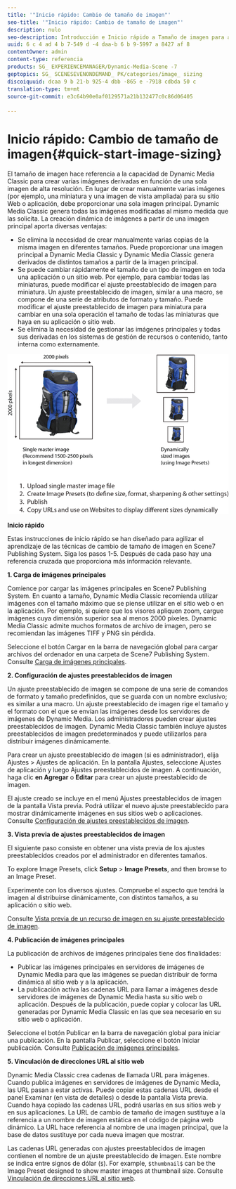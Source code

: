 ```yaml
---
title: '"Inicio rápido: Cambio de tamaño de imagen"'
seo-title: '"Inicio rápido: Cambio de tamaño de imagen"'
description: nulo
seo-description: Introducción e Inicio rápido a Tamaño de imagen para ayudarle en el uso inicial de las técnicas de cambio de tamaño de imagen.
uuid: 6 c 4 ad 4 b 7-549 d -4 daa-b 6 b 9-5997 a 8427 af 8
contentOwner: admin
content-type: referencia
products: SG_ EXPERIENCEMANAGER/Dynamic-Media-Scene -7
geptopics: SG_ SCENESEVENONDEMAND_ PK/categories/image_ sizing
discoiquuid: dcaa 9 b 21-b 925-4 dbb -865 e -7918 cdbda 50 c
translation-type: tm+mt
source-git-commit: e3c64b90e0af0129571a21b132477c0c86d06405

---
```



# Inicio rápido: Cambio de tamaño de imagen{#quick-start-image-sizing}

El tamaño de imagen hace referencia a la capacidad de Dynamic Media Classic para crear varias imágenes derivadas en función de una sola imagen de alta resolución. En lugar de crear manualmente varias imágenes (por ejemplo, una miniatura y una imagen de vista ampliada) para su sitio Web o aplicación, debe proporcionar una sola imagen principal. Dynamic Media Classic genera todas las imágenes modificadas al mismo medida que las solicita. La creación dinámica de imágenes a partir de una imagen principal aporta diversas ventajas:

* Se elimina la necesidad de crear manualmente varias copias de la misma imagen en diferentes tamaños. Puede proporcionar una imagen principal a Dynamic Media Classic y Dynamic Media Classic genera derivados de distintos tamaños a partir de la imagen principal.
* Se puede cambiar rápidamente el tamaño de un tipo de imagen en toda una aplicación o un sitio web. Por ejemplo, para cambiar todas las miniaturas, puede modificar el ajuste preestablecido de imagen para miniatura. Un ajuste preestablecido de imagen, similar a una macro, se compone de una serie de atributos de formato y tamaño. Puede modificar el ajuste preestablecido de imagen para miniatura para cambiar en una sola operación el tamaño de todas las miniaturas que haya en su aplicación o sitio web.
* Se elimina la necesidad de gestionar las imágenes principales y todas sus derivadas en los sistemas de gestión de recursos o contenido, tanto interna como externamente.

![Puede crear varias imágenes derivadas a partir de un tamaño distinto a partir del mismo archivo principal de alta resolución.](/help/assets/is_derivative_sizes_popup.png)

**Inicio rápido**

Estas instrucciones de inicio rápido se han diseñado para agilizar el aprendizaje de las técnicas de cambio de tamaño de imagen en Scene7 Publishing System. Siga los pasos 1-5. Después de cada paso hay una referencia cruzada que proporciona más información relevante.

**1. Carga de imágenes principales**

Comience por cargar las imágenes principales en Scene7 Publishing System. En cuanto a tamaño, Dynamic Media Classic recomienda utilizar imágenes con el tamaño máximo que se piense utilizar en el sitio web o en la aplicación. Por ejemplo, si quiere que los visores apliquen zoom, cargue imágenes cuya dimensión superior sea al menos 2000 píxeles. Dynamic Media Classic admite muchos formatos de archivo de imagen, pero se recomiendan las imágenes TIFF y PNG sin pérdida.

Seleccione el botón Cargar en la barra de navegación global para cargar archivos del ordenador en una carpeta de Scene7 Publishing System. Consulte [Carga de imágenes principales](uploading-master-images.md#uploading_master_images).

**2. Configuración de ajustes preestablecidos de imagen**

Un ajuste preestablecido de imagen se compone de una serie de comandos de formato y tamaño predefinidos, que se guarda con un nombre exclusivo; es similar a una macro. Un ajuste preestablecido de imagen rige el tamaño y el formato con el que se envían las imágenes desde los servidores de imágenes de Dynamic Media. Los administradores pueden crear ajustes preestablecidos de imagen. Dynamic Media Classic también incluye ajustes preestablecidos de imagen predeterminados y puede utilizarlos para distribuir imágenes dinámicamente.

Para crear un ajuste preestablecido de imagen (si es administrador), elija Ajustes &gt; Ajustes de aplicación. En la pantalla Ajustes, seleccione Ajustes de aplicación y luego Ajustes preestablecidos de imagen. A continuación, haga clic **en Agregar** o **Editar** para crear un ajuste preestablecido de imagen.

El ajuste creado se incluye en el menú Ajustes preestablecidos de imagen de la pantalla Vista previa. Podrá utilizar el nuevo ajuste preestablecido para mostrar dinámicamente imágenes en sus sitios web o aplicaciones. Consulte [Configuración de ajustes preestablecidos de imagen](setting-image-presets.md#setting_up_image_presets).

**3. Vista previa de ajustes preestablecidos de imagen**

El siguiente paso consiste en obtener una vista previa de los ajustes preestablecidos creados por el administrador en diferentes tamaños. 

To explore Image Presets, click **Setup** &gt; **Image Presets**, and then browse to an Image Preset.

Experimente con los diversos ajustes. Compruebe el aspecto que tendrá la imagen al distribuirse dinámicamente, con distintos tamaños, a su aplicación o sitio web. 

Consulte [Vista previa de un recurso de imagen en su ajuste preestablecido de imagen](previewing-asset.md#previewing_an_image_asset_based_on_its_image_preset).

**4. Publicación de imágenes principales**

La publicación de archivos de imágenes principales tiene dos finalidades:

* Publicar las imágenes principales en servidores de imágenes de Dynamic Media para que las imágenes se puedan distribuir de forma dinámica al sitio web y a la aplicación.
* La publicación activa las cadenas URL para llamar a imágenes desde servidores de imágenes de Dynamic Media hasta su sitio web o aplicación. Después de la publicación, puede copiar y colocar las URL generadas por Dynamic Media Classic en las que sea necesario en su sitio web o aplicación.

Seleccione el botón Publicar en la barra de navegación global para iniciar una publicación. En la pantalla Publicar, seleccione el botón Iniciar publicación. Consulte [Publicación de imágenes principales](publishing-master-images.md#publishing_master_images).

**5. Vinculación de direcciones URL al sitio web**

Dynamic Media Classic crea cadenas de llamada URL para imágenes. Cuando publica imágenes en servidores de imágenes de Dynamic Media, las URL pasan a estar activas. Puede copiar estas cadenas URL desde el panel Examinar (en vista de detalles) o desde la pantalla Vista previa. Cuando haya copiado las cadenas URL, podrá usarlas en sus sitios web y en sus aplicaciones. La URL de cambio de tamaño de imagen sustituye a la referencia a un nombre de imagen estática en el código de página web dinámico. La URL hace referencia al nombre de una imagen principal, que la base de datos sustituye por cada nueva imagen que mostrar.

Las cadenas URL generadas con ajustes preestablecidos de imagen contienen el nombre de un ajuste preestablecido de imagen. Este nombre se indica entre signos de dólar (`$`). For example, `$thumbnail$` can be the Image Preset designed to show master images at thumbnail size. Consulte [Vinculación de direcciones URL al sitio web](linking-urls-web-application.md#linking_urls_to_your_web_application).
